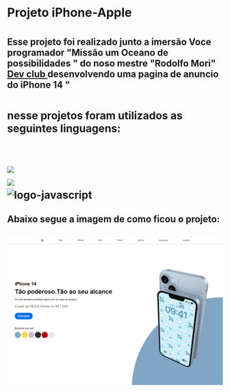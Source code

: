 <h1> Projeto iPhone-Apple<h1>

<h2>Esse projeto foi realizado junto a imersão Voce programador "Missão um Oceano de possibilidades " do noso mestre "Rodolfo Mori" <a href="https://Rodolfomori.com.br/devclub">Dev club <a>
desenvolvendo uma pagina de anuncio do iPhone 14 " <h2>
<h3>nesse projetos foram utilizados as seguintes linguagens:<h3>
<br>
<img src="https://img.shields.io/badge/HTML-239120?style=for-the-badge&logo=html5&logoColor=white"/>
<br>
<img src="https://img.shields.io/badge/CSS-239120?&style=for-the-badge&logo=css3&logoColor=white" />
<br>
<img src="https://img.shields.io/badge/JavaScript-F7DF1E?style=for-the-badge&logo=javascript&logoColor=black" alt="logo-javascript" />
<br>
<h4> Abaixo segue a imagem de como ficou o projeto:<h4>

<img src="https://github.com/Marcosaurelio36/Missao-um-oceano-de-possibilidades/blob/8ab7372694da1ecf44c2931dd00987af6ea166fa/img/imagem%20projeto%20iphone%201.png">
